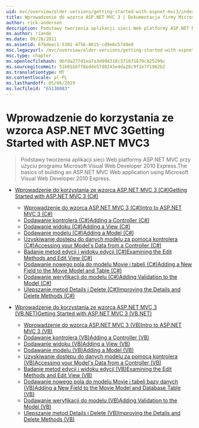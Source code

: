 ```yaml
---
uid: mvc/overview/older-versions/getting-started-with-aspnet-mvc3/index
title: Wprowadzenie do wzorca ASP.NET MVC 3 | Dokumentacja firmy Microsoft
author: rick-anderson
description: Podstawy tworzenia aplikacji sieci Web platformy ASP.NET MVC przy użyciu programu Microsoft Visual Web Developer 2010 Express.
ms.author: riande
ms.date: 09/28/2011
ms.assetid: 67bdeec1-5301-4756-8615-cd9e8c5749e0
msc.legacyurl: /mvc/overview/older-versions/getting-started-with-aspnet-mvc3
msc.type: chapter
ms.openlocfilehash: 9bfda277d1ea7a3d99d310c371871879c825299c
ms.sourcegitcommit: 51b01b6ff8edde57d8243e4da28c9f1e7f1962b2
ms.translationtype: MT
ms.contentlocale: pl-PL
ms.lasthandoff: 05/06/2019
ms.locfileid: "65130083"
---
```

# <a name="getting-started-with-aspnet-mvc3"></a><span data-ttu-id="edb19-103">Wprowadzenie do korzystania ze wzorca ASP.NET MVC 3</span><span class="sxs-lookup"><span data-stu-id="edb19-103">Getting Started with ASP.NET MVC3</span></span>

> <span data-ttu-id="edb19-104">Podstawy tworzenia aplikacji sieci Web platformy ASP.NET MVC przy użyciu programu Microsoft Visual Web Developer 2010 Express.</span><span class="sxs-lookup"><span data-stu-id="edb19-104">The basics of building an ASP.NET MVC Web application using Microsoft Visual Web Developer 2010 Express.</span></span>

- [<span data-ttu-id="edb19-105">Wprowadzenie do korzystania ze wzorca ASP.NET MVC 3 (C#)</span><span class="sxs-lookup"><span data-stu-id="edb19-105">Getting Started with ASP.NET MVC 3 (C#)</span></span>](cs/index.md)

    - [<span data-ttu-id="edb19-106">Wprowadzenie do wzorca ASP.NET MVC 3 (C#)</span><span class="sxs-lookup"><span data-stu-id="edb19-106">Intro to ASP.NET MVC 3 (C#)</span></span>](cs/intro-to-aspnet-mvc-3.md)
    - [<span data-ttu-id="edb19-107">Dodawanie kontrolera (C#)</span><span class="sxs-lookup"><span data-stu-id="edb19-107">Adding a Controller (C#)</span></span>](cs/adding-a-controller.md)
    - [<span data-ttu-id="edb19-108">Dodawanie widoku (C#)</span><span class="sxs-lookup"><span data-stu-id="edb19-108">Adding a View (C#)</span></span>](cs/adding-a-view.md)
    - [<span data-ttu-id="edb19-109">Dodawanie modelu (C#)</span><span class="sxs-lookup"><span data-stu-id="edb19-109">Adding a Model (C#)</span></span>](cs/adding-a-model.md)
    - [<span data-ttu-id="edb19-110">Uzyskiwanie dostępu do danych modelu za pomocą kontrolera (C#)</span><span class="sxs-lookup"><span data-stu-id="edb19-110">Accessing your Model's Data from a Controller (C#)</span></span>](cs/accessing-your-models-data-from-a-controller.md)
    - [<span data-ttu-id="edb19-111">Badanie metod edycji i widoku edycji (C#)</span><span class="sxs-lookup"><span data-stu-id="edb19-111">Examining the Edit Methods and Edit View (C#)</span></span>](cs/examining-the-edit-methods-and-edit-view.md)
    - [<span data-ttu-id="edb19-112">Dodawanie nowego pola do modelu Movie i tabeli (C#)</span><span class="sxs-lookup"><span data-stu-id="edb19-112">Adding a New Field to the Movie Model and Table (C#)</span></span>](cs/adding-a-new-field.md)
    - [<span data-ttu-id="edb19-113">Dodawanie weryfikacji do modelu (C#)</span><span class="sxs-lookup"><span data-stu-id="edb19-113">Adding Validation to the Model (C#)</span></span>](cs/adding-validation-to-the-model.md)
    - [<span data-ttu-id="edb19-114">Ulepszanie metod Details i Delete (C#)</span><span class="sxs-lookup"><span data-stu-id="edb19-114">Improving the Details and Delete Methods (C#)</span></span>](cs/improving-the-details-and-delete-methods.md)
- [<span data-ttu-id="edb19-115">Wprowadzenie do korzystania ze wzorca ASP.NET MVC 3 (VB.NET)</span><span class="sxs-lookup"><span data-stu-id="edb19-115">Getting Started with ASP.NET MVC 3 (VB.NET)</span></span>](vb/index.md)

    - [<span data-ttu-id="edb19-116">Wprowadzenie do wzorca ASP.NET MVC 3 (VB)</span><span class="sxs-lookup"><span data-stu-id="edb19-116">Intro to ASP.NET MVC 3 (VB)</span></span>](vb/intro-to-aspnet-mvc-3.md)
    - [<span data-ttu-id="edb19-117">Dodawanie kontrolera (VB)</span><span class="sxs-lookup"><span data-stu-id="edb19-117">Adding a Controller (VB)</span></span>](vb/adding-a-controller.md)
    - [<span data-ttu-id="edb19-118">Dodawanie widoku (VB)</span><span class="sxs-lookup"><span data-stu-id="edb19-118">Adding a View (VB)</span></span>](vb/adding-a-view.md)
    - [<span data-ttu-id="edb19-119">Dodawanie modelu (VB)</span><span class="sxs-lookup"><span data-stu-id="edb19-119">Adding a Model (VB)</span></span>](vb/adding-a-model.md)
    - [<span data-ttu-id="edb19-120">Uzyskiwanie dostępu do danych modelu za pomocą kontrolera (VB)</span><span class="sxs-lookup"><span data-stu-id="edb19-120">Accessing your Model's Data from a Controller (VB)</span></span>](vb/accessing-your-models-data-from-a-controller.md)
    - [<span data-ttu-id="edb19-121">Badanie metod edycji i widoku edycji (VB)</span><span class="sxs-lookup"><span data-stu-id="edb19-121">Examining the Edit Methods and Edit View (VB)</span></span>](vb/examining-the-edit-methods-and-edit-view.md)
    - [<span data-ttu-id="edb19-122">Dodawanie nowego pola do modelu Movie i tabeli bazy danych (VB)</span><span class="sxs-lookup"><span data-stu-id="edb19-122">Adding a New Field to the Movie Model and Database Table (VB)</span></span>](vb/adding-a-new-field.md)
    - [<span data-ttu-id="edb19-123">Dodawanie weryfikacji do modelu (VB)</span><span class="sxs-lookup"><span data-stu-id="edb19-123">Adding Validation to the Model (VB)</span></span>](vb/adding-validation-to-the-model.md)
    - [<span data-ttu-id="edb19-124">Ulepszanie metod Details i Delete (VB)</span><span class="sxs-lookup"><span data-stu-id="edb19-124">Improving the Details and Delete Methods (VB)</span></span>](vb/improving-the-details-and-delete-methods.md)
